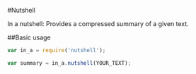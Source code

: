 #Nutshell

In a nutshell: Provides a compressed summary of a given text.

##Basic usage

```javascript
var in_a = require('nutshell');

var summary = in_a.nutshell(YOUR_TEXT);
```
